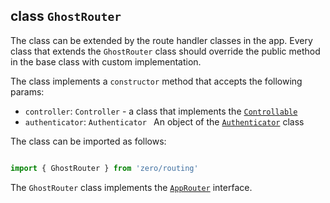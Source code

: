 ## class `GhostRouter`

The class can be extended by the route handler classes in the app. Every class that extends the `GhostRouter` class should override the public method in the base class with custom implementation.

The class implements a `constructor` method that accepts the following params:

* `controller`: `Controller` - a class that implements the [`Controllable`](../bases/controllable.md)
* `authenticator`: `Authenticator ` An object of the [`Authenticator`](../auth/auth.md) class

The class can be imported as follows:

```typescript

import { GhostRouter } from 'zero/routing'

```

The `GhostRouter` class implements the [`AppRouter`](../interfaces/app-router.md) interface.


